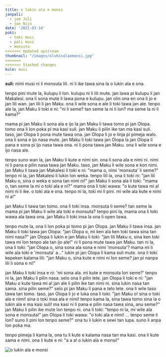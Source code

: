 ```yaml
---
title: o lukin ala e monsi
janpali:
  - jan Juli
  - jan Nijo
date: '2021-03-14'
poki:
  - toki musi
  - pali musi
  - monsuta
<<<<<<< Updated upstream
thumbnail: "/images/olukinalaemonsi.jpg"
=======
>>>>>>> Stashed changes
kule: musi
---
```

**suli:** nimi musi ni li monsuta lili. ni li ike tawa sina la o lukin ala e ona.

tenpo pini mute la, kulupu li lon. kulupu ni li lili mute. jan lawa pi kulupu li jan Makalesi. ona li sona mute li lawa pona e kulupu. jan olin ona en ona li jo e jan lili wan. jan lili li jan Maku. ona li wile sona e ale li toki tawa jan ale. tenpo ale la, jan Maku li toki e ni: "ni li seme? tan seme la ni li lon? ma seme la ni li kama?"

mama pi jan Maku li sona ala e ijo la jan Maku li tawa tomo pi jan Olopa. tomo ona li lon poka pi ma kasi suli. jan Maku li pilin ike tan ma kasi suli. taso, jan Olopa li pona mute tawa ona. jan Olopa li jo e linja pi pimeja walo. ona li sona e ijo nasa mute. jan Maku li toki tawa jan Olopa la jan Olopa li pana e sona pi ijo nasa tawa ona. ni li pona tawa jan Maku. ona li wile sona e ijo nasa ale.

tenpo suno wan la, jan Maku li kute e nimi sin. ona li sona ala e nimi ni. nimi ni li pana e pilin nasa tawa jan Maku. taso, jan Maku li wile sona e kon nimi. jan Maku li tawa jan Makalesi li toki e ni: "mama o, nimi 'monsuta' li seme?" tenpo ni la, jan Makalesi li lukin lon weka. tenpo lili la, ona li toki ni: "jan lili Maku o, sina o weka e sona tan nimi ni!" jan Maku li sona ala li toki: "mama o, tan seme la mi o toki ala e ni?" mama ona li toki wawa: "o kute tawa mi a! nimi ni li ike. o toki ala e ona. tenpo ni la, toki mi li pini. mi wile ala kute e nimi ni a!"

jan Maku li tawa tan tomo. ona li toki insa. monsuta li seme? tan seme la mama pi jan Maku li wile ala toki e monsuta? tenpo pini la, mama ona li toki wawa ala tawa ona. jan Maku li toki insa la ona li open tawa.

tenpo mute la, ona li lon poka pi tomo pi jan Olopa. jan Maku li tawa insa. jan Maku li toki tawa jan Olopa: "jan Olopa o, mi ken ala ken toki tawa sina tan nimi nasa?" jan Olopa li lukin e jan Maku li toki: "jan lili Maku o, sina ken toki tawa mi lon tenpo ale tan ijo ale!" ni li pona mute tawa jan Maku. tan ni la, ona li toki: "jan Olopa o, sina sona ala sona e nimi 'monsuta'? mama mi li wile ala toki e 'monsuta' a..." lukin pi jan Olopa li kama suli mute. ona li toki kepeken kalama lili: "jan Maku o, sina kute e nimi ni lon seme? jan pi nanpa lili li sona e ni!"

jan Maku li toki insa e ni: 'mi sona ala. mi kute e monsuta lon seme?' tenpo ni la, jan Maku li pilin nasa. selo ona li pilin lete. jan Olopa li toki e ni: "jan Maku o kute tawa mi a! jan ale li pilin ike tan nimi ni. sina lukin nasa tan sama. sina pilin seme?" selo pi jan Maku li pana e telo lete.  ona li wile taso tawa tan tomo. taso, jan Olopa li jo e luka ona li toki: "jan Maku o! sina o toki ala e nimi! sina o toki insa ala e nimi! tenpo kama la, sina tawa tomo sina la o lukin ala e ma kasi suli! ma kasi ni li pana e pilin nasa tawa sina, anu seme?" jan Maku li pilin ike mute lon tenpo ni. ona li toki: "tenpo ni la, mi wile ala sona e monsuta!" jan Olopa li toki wawa: "o toki ala e nimi! ... tenpo seme li lon? suno li pini lon tenpo seme?" ona tu li lukin e sewi tan lupa. suno li anpa lon poka ma.

tenpo pimeja li kama la, ona tu li kute e kalama nasa tan ma kasi. ona li kute sama e nimi. ona li kute e ni: "a a a! o lukin ala e monsi!"

![o lukin ala e monsi](/images/olukinalaemonsi.jpg)

